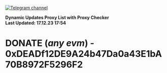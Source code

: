 [![Telegram channel](https://img.shields.io/endpoint?url=https://runkit.io/damiankrawczyk/telegram-badge/branches/master?url=https://t.me/n4z4v0d)](https://t.me/n4z4v0d) 

**Dynamic Updates Proxy List with Proxy Checker**  
**Last Updated: 17.12.23 17:54**

# DONATE (_any evm_) - 0xDEADf12DE9A24b47Da0a43E1bA70B8972F5296F2
